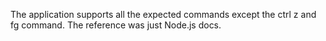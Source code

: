 The application supports all the expected commands except the ctrl z and fg command. 
The reference was just Node.js docs. 
